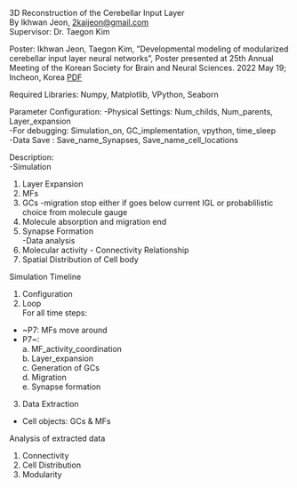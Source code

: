 3D Reconstruction of the Cerebellar Input Layer<br/>
By Ikhwan Jeon, 2kaijeon@gmail.com<br/>
Supervisor: Dr. Taegon Kim<br/>

Poster: Ikhwan Jeon, Taegon Kim, ”Developmental modeling of modularized cerebellar input layer neural networks”, Poster presented at 25th Annual Meeting of the Korean Society for Brain and Neural Sciences. 2022 May 19; Incheon, Korea
[PDF](https://drive.google.com/file/d/1-6HaHTQEUoZtUSzVzadXosr22OKI98Md/view?usp=sharing)

Required Libraries:
Numpy, Matplotlib, VPython, Seaborn

Parameter Configuration:
-Physical Settings: Num_childs, Num_parents, Layer_expansion<br/>
-For debugging: Simulation_on, GC_implementation, vpython, time_sleep<br/>
-Data Save : Save_name_Synapses, Save_name_cell_locations<br/>

Description:<br/>
-Simulation<br/>
1. Layer Expansion<br/>
2. MFs<br/>
3. GCs -migration stop either if goes below current IGL or probablilistic choice from molecule gauge<br/>
4. Molecule absorption and migration end<br/>
5. Synapse Formation<br/>
-Data analysis<br/>
1. Molecular activity - Connectivity Relationship<br/>
2. Spatial Distribution of Cell body

Simulation Timeline<br/>
1. Configuration<br/>
2. Loop<br/>
For all time steps:<br/>
- ~P7: MFs move around<br/>
- P7~: <br/>
 a. MF_activity_coordination<br/>
 b. Layer_expansion<br/>
 c. Generation of GCs<br/>
 d. Migration<br/>
 e. Synapse formation<br/>
3. Data Extraction
 - Cell objects: GCs & MFs

Analysis of extracted data
1. Connectivity
2. Cell Distribution
3. Modularity